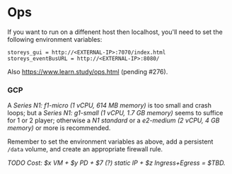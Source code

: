# Ops

If you want to run on a diffenent host then localhost, you'll need to set the following environment variables:

    storeys_gui = http://<EXTERNAL-IP>:7070/index.html
    storeys_eventBusURL = http://<EXTERNAL-IP>:8080/

Also https://www.learn.study/ops.html (pending #276).

### GCP

A _Series N1: f1-micro (1 vCPU, 614 MB memory)_ is too small and crash loops; but
a _Series N1: g1-small (1 vCPU, 1.7 GB memory)_ seems to suffice for 1 or 2 player; otherwise
a _N1 standard_ or
a _e2-medium (2 vCPU, 4 GB memory)_ or more is recommended.

Remember to set the environment variables as above, add a persistent `/data` volume, and create an appropriate firewall rule.

_TODO Cost: $x VM + $y PD + $7 (?) static IP + $z Ingress+Egress = $TBD._
